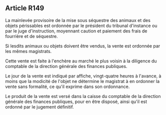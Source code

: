 Article R149
----
La mainlevée provisoire de la mise sous séquestre des animaux et des objets
périssables est ordonnée par le président du tribunal d'instance ou par le juge
d'instruction, moyennant caution et paiement des frais de fourrière et de
séquestre.

Si lesdits animaux ou objets doivent être vendus, la vente est ordonnée par les
mêmes magistrats.

Cette vente est faite à l'enchère au marché le plus voisin à la diligence du
comptable de la direction générale des finances publiques.

Le jour de la vente est indiqué par affiche, vingt-quatre heures à l'avance, à
moins que la modicité de l'objet ne détermine le magistrat à en ordonner la
vente sans formalité, ce qu'il exprime dans son ordonnance.

Le produit de la vente est versé dans la caisse du comptable de la direction
générale des finances publiques, pour en être disposé, ainsi qu'il est ordonné
par le jugement définitif.
